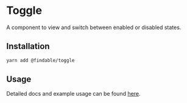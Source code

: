 # Toggle

A component to view and switch between enabled or disabled states.

## Installation

```sh
yarn add @findable/toggle
```

## Usage

Detailed docs and example usage can be found [here](https://atlaskit.atlassian.com/packages/core/toggle).
